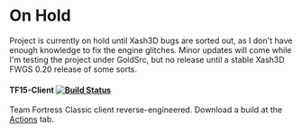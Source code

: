 # On Hold
Project is currently on hold until Xash3D bugs are sorted out, as I don't have enough knowledge to fix the engine glitches. Minor updates will come while I'm testing the project under GoldSrc, but no release until a stable Xash3D FWGS 0.20 release of some sorts.

#### TF15-Client [![Build Status](https://github.com/Skyrim-police/tf15-client/actions/workflows/build.yml/badge.svg)](https://github.com/Skyrim-police/tf15-client/actions)
Team Fortress Classic client reverse-engineered. Download a build at the [Actions](https://github.com/Skyrim-police/tf15-client/actions) tab.
